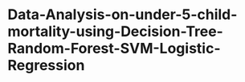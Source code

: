 # Data-Analysis-on-under-5-child-mortality-using-Decision-Tree-Random-Forest-SVM-Logistic-Regression